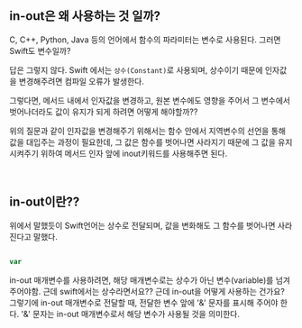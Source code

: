 <!-- 함수의 파라미터는 기본적으로 `상수(Constant)`이다.

C, C++, Java, Python 등의 언어에서 함수의 파라미터는 변수로 사용되지만, Swift에서는 상수(Constant)로 사용되며, 값을 변경해주려면 컴파일 오류가 발생한다

수정을 해주려면 내부에서 지역변수의 선언을 통하여 값을 대입해주는 과정이 필요하지만, 변화된 값은 그 함수를 벗어나면 값이 사라진다.

함수 호출이 끝난 후에도 변화된 값을 유지하기 위해서 `inout`을 사용한다
 -->

## in-out은 왜 사용하는 것 일까?
C, C++, Python, Java 등의 언어에서 함수의 파라미터는 변수로 사용된다. 그러면 Swift도 변수일까?

답은 그렇지 않다. Swift 에서는 `상수(Constant)`로 사용되며, 상수이기 때문에 인자값을 변경해주려면 컴파일 오류가 발생한다.

그렇다면, 메서드 내에서 인자값을 변경하고, 원본 변수에도 영향을 주어서 그 변수에서 벗어나더라도 값이 유지가 되게 하려면 어떻게 해야할까??

위의 질문과 같이 인자값을 변경해주기 위해서는 함수 안에서 지역변수의 선언을 통해 값을 대입주는 과정이 필요한데, 그 값은 함수를 벗어나면 사라지기 때문에 그 값을 유지시켜주기 위하여 메서드 인자 앞에 inout키워드를 사용해주면 된다.

<br>

## in-out이란??
위에서 말했듯이 Swift언어는 상수로 전달되며, 값을 변화해도 그 함수를 벗어나면 사라진다고 말했다.

```swift

var 
```






in-out 매개변수를 사용하려면, 해당 매개변수로는 상수가 아닌 변수(variable)를 넘겨주어야함.
근데 swift에서는 상수라면서요?? 근데 in-out을 어떻게 사용하는 건가요?
그렇기에 in-out 매개변수로 전달할 때, 전달한 변수 앞에 '&' 문자를 표시해 주어야 한다.
'&' 문자는 in-out 매개변수로서 해당 변수가 사용될 것을 의미한다.




<!-- (설명 이미지도 코드짜서 많이 넣고, 블로그에 올릴 수 있도록 h태그를 여러개 넣어주고 질문형으로 만들고 알려주듯이 노력하자.) -->
<!-- README는 이미 수정했으니, (ㅅ줭 필요함) 이 부분 지우자. -->
